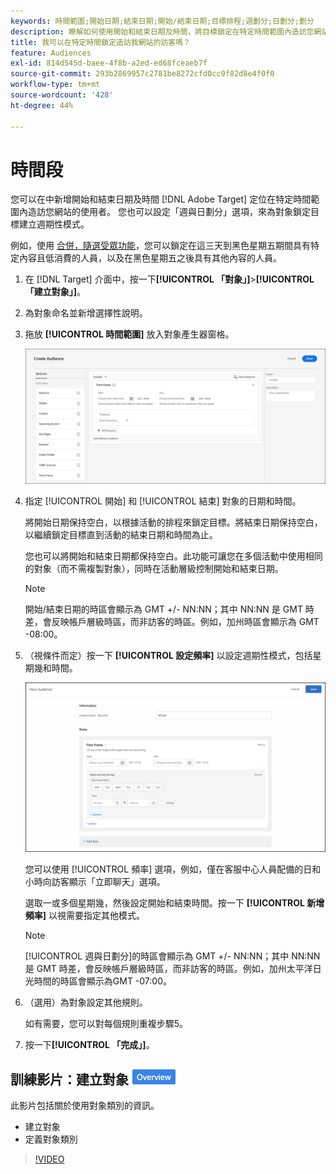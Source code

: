 ```yaml
---
keywords: 時間範圍;開始日期;結束日期;開始/結束日期;目標排程;週劃分;日劃分;劃分
description: 瞭解如何使用開始和結束日期及時間，將目標鎖定在特定時間範圍內造訪您網站的使用者。
title: 我可以在特定時間鎖定造訪我網站的訪客嗎？
feature: Audiences
exl-id: 814d545d-baee-4f8b-a2ed-ed68fceaeb7f
source-git-commit: 293b2869957c2781be8272cfd0cc9f82d8e4f0f0
workflow-type: tm+mt
source-wordcount: '428'
ht-degree: 44%

---
```


# 時間段

您可以在中新增開始和結束日期及時間 [!DNL Adobe Target] 定位在特定時間範圍內造訪您網站的使用者。 您也可以設定「週與日劃分」選項，來為對象鎖定目標建立週期性模式。

例如，使用 [合併，隨選受眾功能](/help/main/c-target/combining-multiple-audiences.md#concept_A7386F1EA4394BD2AB72399C225981E5)，您可以鎖定在這三天到黑色星期五期間具有特定內容且低消費的人員，以及在黑色星期五之後具有其他內容的人員。

1. 在 [!DNL Target] 介面中，按一下&#x200B;**[!UICONTROL 「對象」]**>**[!UICONTROL 「建立對象」]**。
1. 為對象命名並新增選擇性說明。
1. 拖放 **[!UICONTROL 時間範圍]** 放入對象產生器窗格。

   ![target_timeframe_dialog圖片](assets/target_timeframe_dialog.png)

1. 指定 [!UICONTROL 開始] 和 [!UICONTROL 結束] 對象的日期和時間。

   將開始日期保持空白，以根據活動的排程來鎖定目標。將結束日期保持空白，以繼續鎖定目標直到活動的結束日期和時間為止。

   您也可以將開始和結束日期都保持空白。此功能可讓您在多個活動中使用相同的對象（而不需複製對象），同時在活動層級控制開始和結束日期。

   >[!NOTE]
   >
   >開始/結束日期的時區會顯示為 GMT +/- NN:NN；其中 NN:NN 是 GMT 時差，會反映帳戶層級時區，而非訪客的時區。例如，加州時區會顯示為 GMT -08:00。

1. （視條件而定）按一下 **[!UICONTROL 設定頻率]** 以設定週期性模式，包括星期幾和時間。

   ![週與日劃分](assets/week_and_day_parting.png)

   您可以使用 [!UICONTROL 頻率] 選項，例如，僅在客服中心人員配備的日和小時向訪客顯示「立即聊天」選項。

   選取一或多個星期幾，然後設定開始和結束時間。按一下 **[!UICONTROL 新增頻率]** 以視需要指定其他模式。

   >[!NOTE]
   >
   >[!UICONTROL 週與日劃分]的時區會顯示為 GMT +/- NN:NN；其中 NN:NN 是 GMT 時差，會反映帳戶層級時區，而非訪客的時區。例如，加州太平洋日光時間的時區會顯示為GMT -07:00。

1. （選用）為對象設定其他規則。

   如有需要，您可以對每個規則重複步驟5。

1. 按一下&#x200B;**[!UICONTROL 「完成」]**。

## 訓練影片：建立對象 ![Overview badge](/help/main/assets/overview.png)

此影片包括關於使用對象類別的資訊。

* 建立對象
* 定義對象類別

>[!VIDEO](https://video.tv.adobe.com/v/17392)
